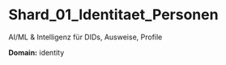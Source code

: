 # Shard_01_Identitaet_Personen

AI/ML & Intelligenz für DIDs, Ausweise, Profile

**Domain:** identity
